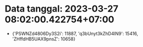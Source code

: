 # Data tanggal: 2023-03-27 08:02:00.422754+07:00

* {'PSWNZd4806Dy3S2i': 11887, 'q3bUnyt3kZhD4lN9': 15416, 'ZHffdHB5UAX9pnsZ': 10658}
